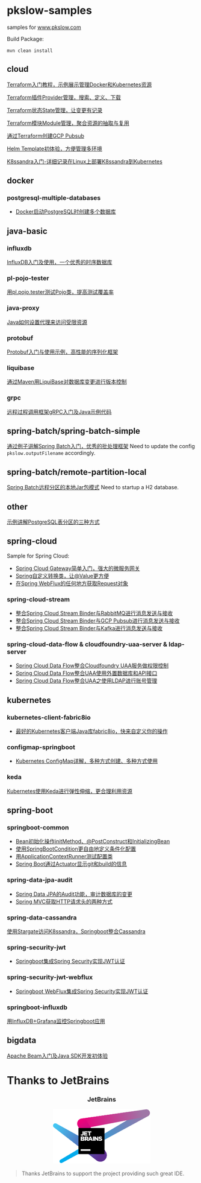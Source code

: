 # pkslow-samples
samples for www.pkslow.com

Build Package:
```shell script
mvn clean install
```


## cloud
[Terraform入门教程，示例展示管理Docker和Kubernetes资源](https://www.pkslow.com/archives/terraform)

[Terraform插件Provider管理，搜索、定义、下载](https://www.pkslow.com/archives/terraform-provider)

[Terraform状态State管理，让变更有记录](https://www.pkslow.com/archives/terraform-state)

[Terraform模块Module管理，聚合资源的抽取与复用](https://www.pkslow.com/archives/terraform-module)

[通过Terraform创建GCP Pubsub](https://www.pkslow.com/archives/terraform-gcp-pubsub)

[Helm Template初体验，方便管理多环境](https://www.pkslow.com/archives/helm-template)

[K8ssandra入门-详细记录在Linux上部署K8ssandra到Kubernetes](https://www.pkslow.com/archives/k8ssandra)


## docker
### postgresql-multiple-databases
- [Docker启动PostgreSQL时创建多个数据库](https://www.pkslow.com/archives/docker-postgresql-multiple-databases)

## java-basic

### influxdb
[InfluxDB入门及使用，一个优秀的时序数据库](https://www.pkslow.com/archives/influxdb-introduction)

### pl-pojo-tester
[用pl.pojo.tester测试Pojo类，提高测试覆盖率](https://www.pkslow.com/archives/pl-pojo-tester)

### java-proxy
[Java如何设置代理来访问受限资源](https://www.pkslow.com/archives/java-proxy)

### protobuf
[Protobuf入门与使用示例，高性能的序列化框架](https://www.pkslow.com/archives/protobuf-introduction)

### liquibase
[通过Maven用LiquiBase对数据库变更进行版本控制](https://www.pkslow.com/archives/liquibase)

### grpc
[远程过程调用框架gRPC入门及Java示例代码](https://www.pkslow.com/archives/grpc-introduction)

## spring-batch/spring-batch-simple
[通过例子讲解Spring Batch入门，优秀的批处理框架](https://www.pkslow.com/archives/spring-batch-introduction)
Need to update the config `pkslow.outputFilename` accordingly.

## spring-batch/remote-partition-local
[Spring Batch远程分区的本地Jar包模式](https://www.pkslow.com/archives/spring-batch-remote-partition-local-jar)
Need to startup a H2 database.

## other
[示例讲解PostgreSQL表分区的三种方式](https://www.pkslow.com/archives/postgresql-partitioning)

## spring-cloud
Sample for Spring Cloud:
- [Spring Cloud Gateway简单入门，强大的微服务网关](https://www.pkslow.com/archives/spring-cloud-gateway-introduction)
- [Spring自定义转换类，让@Value更方便](https://www.pkslow.com/archives/spring-custom-convert)
- [在Spring WebFlux的任何地方获取Request对象](https://www.pkslow.com/archives/spring-webflux-get-request)

### spring-cloud-stream
- [整合Spring Cloud Stream Binder与RabbitMQ进行消息发送与接收](https://www.pkslow.com/archives/spring-cloud-stream-binder-rabbit)
- [整合Spring Cloud Stream Binder与GCP Pubsub进行消息发送与接收](https://www.pkslow.com/archives/spring-cloud-stream-binder-pubsub)
- [整合Spring Cloud Stream Binder与Kafka进行消息发送与接收](https://www.pkslow.com/archives/spring-cloud-stream-binder-kafka)



### spring-cloud-data-flow & cloudfoundry-uaa-server & ldap-server

- [Spring Cloud Data Flow整合Cloudfoundry UAA服务做权限控制](https://www.pkslow.com/archives/spring-cloud-dataflow-uaa)
- [Spring Cloud Data Flow整合UAA使用外置数据库和API接口](https://www.pkslow.com/archives/spring-cloud-dataflow-uaa-api)
- [Spring Cloud Data Flow整合UAA之使用LDAP进行账号管理](https://www.pkslow.com/archives/spring-cloud-dataflow-uaa-ldap)


## kubernetes
### kubernetes-client-fabric8io
- [最好的Kubernetes客户端Java库fabric8io，快来自定义你的操作](https://www.pkslow.com/archives/kubernetes-client-fabric8io)

### configmap-springboot
- [Kubernetes ConfigMap详解，多种方式创建、多种方式使用](https://www.pkslow.com/archives/kubernetes-configmap)


### keda
[Kubernetes使用Keda进行弹性伸缩，更合理利用资源](https://www.pkslow.com/archives/keda)


## spring-boot
### springboot-common
- [Bean初始化操作initMethod、@PostConstruct和InitializingBean](https://www.pkslow.com/archives/bean-initializing)
- [使用SpringBootCondition更自由地定义条件化配置](https://www.pkslow.com/archives/springbootcondition)
- [用ApplicationContextRunner测试配置类](https://www.pkslow.com/archives/test-config-class-with-applicationcontextrunner)
- [Spring Boot通过Actuator显示git和build的信息](https://www.pkslow.com/archives/springboot-actuator-git-build-info)


### spring-data-jpa-audit
- [Spring Data JPA的Audit功能，审计数据库的变更](https://www.pkslow.com/archives/spring-data-jpa-audit)
- [Spring MVC获取HTTP请求头的两种方式](https://www.pkslow.com/archives/spring-mvc-get-headers)

### spring-data-cassandra
[使用Stargate访问K8ssandra，Springboot整合Cassandra](https://www.pkslow.com/archives/k8ssandra-stargatre)


### spring-security-jwt
- [Springboot集成Spring Security实现JWT认证](https://www.pkslow.com/archives/springboot-spring-security-jwt-web)

### spring-security-jwt-webflux
- [Springboot WebFlux集成Spring Security实现JWT认证](https://www.pkslow.com/archives/springboot-spring-security-jwt-webflux)

### springboot-influxdb
[用InfluxDB+Grafana监控Springboot应用](https://www.pkslow.com/archives/springboot-monitored-by-influxdb-grafana)


## bigdata
[Apache Beam入门及Java SDK开发初体验](https://www.pkslow.com/archives/apache-beam)


# Thanks to JetBrains

<h3 align="center">JetBrains</h3>

<p align="center">
  <a href="https://www.jetbrains.com/?from=pkslow-samples">
    <img width="260px" src="jetbrains-variant-4.png">
  </a>
</p>

> Thanks JetBrains to support the project providing such great IDE.